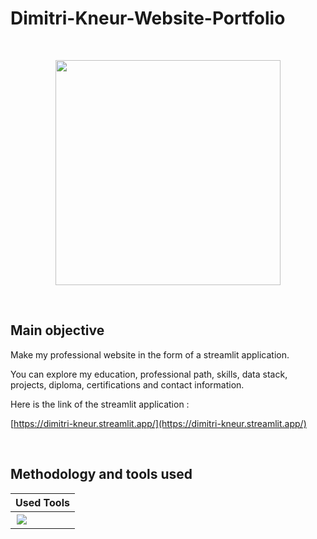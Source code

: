 # Dimitri-Kneur-Website-Portfolio

<br>

<p align="center">
  <a><img src="assets/Demo_streamlit_le_louvre_2.gif" width="360px" /></a>
</p>

<br>

## Main objective

Make my professional website in the form of a streamlit application.

You can explore my education, professional path, skills, data stack, projects, diploma, certifications and contact information.

Here is the link of the streamlit application :

[https://dimitri-kneur.streamlit.app/](https://dimitri-kneur.streamlit.app/)

<br>

## Methodology and tools used

| Used Tools |
|------------|
| <img style="padding:2px" src="https://img.shields.io/badge/streamlit-FF4B4B.svg?style=for-the-badge&logo=streamlit&logoColor=black"/> |   




